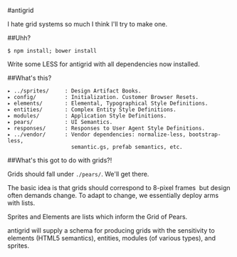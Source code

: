 #antigrid

I hate grid systems so much I think I'll try to make one.

##Uhh?

    $ npm install; bower install

Write some LESS for antigrid with all dependencies now installed.

##What's this?

    ▸ ../sprites/     : Design Artifact Books.
    ▸ config/         : Initialization. Customer Browser Resets.
    ▸ elements/       : Elemental, Typographical Style Definitions.
    ▸ entities/       : Complex Entity Style Definitions.
    ▸ modules/        : Application Style Definitions.
    ▸ pears/          : UI Semantics.
    ▸ responses/      : Responses to User Agent Style Definitions.
    ▸ ../vendor/      : Vendor dependencies: normalize-less, bootstrap-less,
                        semantic.gs, prefab semantics, etc.

##What's this got to do with grids?!

Grids should fall under ``./pears/``. We'll get there.

The basic idea is that grids should correspond to 8-pixel frames ­ but design
often demands change. To adapt to change, we essentially deploy arms with
lists.

Sprites and Elements are lists which inform the Grid of Pears.

antigrid will supply a schema for producing grids with the sensitivity to
elements (HTML5 semantics), entities, modules (of various types), and sprites.

